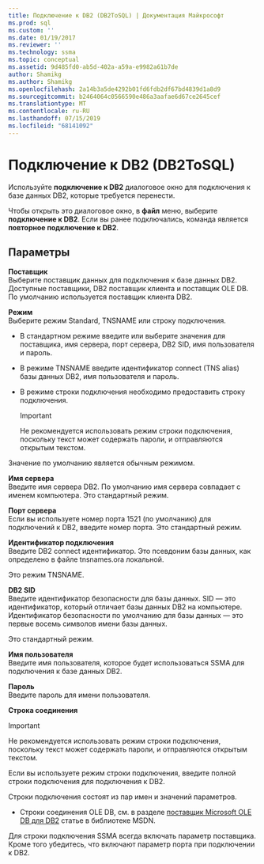 ```yaml
---
title: Подключение к DB2 (DB2ToSQL) | Документация Майкрософт
ms.prod: sql
ms.custom: ''
ms.date: 01/19/2017
ms.reviewer: ''
ms.technology: ssma
ms.topic: conceptual
ms.assetid: 9d485fd0-ab5d-402a-a59a-e9982a61b7de
author: Shamikg
ms.author: Shamikg
ms.openlocfilehash: 2a14b3a5de4292b01fd6fdb2df67bd4839d1a8d9
ms.sourcegitcommit: b2464064c0566590e486a3aafae6d67ce2645cef
ms.translationtype: MT
ms.contentlocale: ru-RU
ms.lasthandoff: 07/15/2019
ms.locfileid: "68141092"
---
```

# <a name="connect-to-db2-db2tosql"></a>Подключение к DB2 (DB2ToSQL)
Используйте **подключение к DB2** диалоговое окно для подключения к базе данных DB2, которые требуется перенести.  
  
Чтобы открыть это диалоговое окно, в **файл** меню, выберите **подключение к DB2**. Если вы ранее подключались, команда является **повторное подключение к DB2**.  
  
## <a name="options"></a>Параметры  
**Поставщик**  
Выберите поставщик данных для подключения к базе данных DB2. Доступные поставщики, DB2 поставщик клиента и поставщик OLE DB. По умолчанию используется поставщик клиента DB2.  
  
**Режим**  
Выберите режим Standard, TNSNAME или строку подключения.  
  
-   В стандартном режиме введите или выберите значения для поставщика, имя сервера, порт сервера, DB2 SID, имя пользователя и пароль.  
  
-   В режиме TNSNAME введите идентификатор connect (TNS alias) базы данных DB2, имя пользователя и пароль.  
  
-   В режиме строки подключения необходимо предоставить строку подключения.  
  
    > [!IMPORTANT]  
    > Не рекомендуется использовать режим строки подключения, поскольку текст может содержать пароли, и отправляются открытым текстом.  
  
Значение по умолчанию является обычным режимом.  
  
**Имя сервера**  
Введите имя сервера DB2. По умолчанию имя сервера совпадает с именем компьютера. Это стандартный режим.  
  
**Порт сервера**  
Если вы используете номер порта 1521 (по умолчанию) для подключений к DB2, введите номер порта. Это стандартный режим.  
  
**Идентификатор подключения**  
Введите DB2 connect идентификатор. Это псевдоним базы данных, как определено в файле tnsnames.ora локальной.  
  
Это режим TNSNAME.  
  
**DB2 SID**  
Введите идентификатор безопасности для базы данных. SID — это идентификатор, который отличает базы данных DB2 на компьютере. Идентификатор безопасности по умолчанию для базы данных — это первые восемь символов имени базы данных.  
  
Это стандартный режим.  
  
**Имя пользователя**  
Введите имя пользователя, которое будет использоваться SSMA для подключения к базе данных DB2.  
  
**Пароль**  
Введите пароль для имени пользователя.  
  
**Строка соединения**  
> [!IMPORTANT]  
> Не рекомендуется использовать режим строки подключения, поскольку текст может содержать пароли, и отправляются открытым текстом.  
  
Если вы используете режим строки подключения, введите полной строки подключения для подключения к DB2.  
  
Строки подключения состоят из пар имен и значений параметров.  
  
-   Строки соединения OLE DB, см. в разделе [поставщик Microsoft OLE DB для DB2](https://go.microsoft.com/fwlink/?LinkId=85640) статье в библиотеке MSDN.  
  
Для строки подключения SSMA всегда включать параметр поставщика. Кроме того убедитесь, что включают параметр порта при подключении к DB2.  
  
